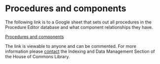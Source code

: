 # Procedures and components 

The following link is to a Google sheet that sets out all procedures in the Procedure Editor database and what component relationships they have. 

[Procedures and components](https://docs.google.com/spreadsheets/d/1lYCMbHIhE0xgYQLdjzfCIaxLJvNq001TMqJ8vb5b-O4/edit?usp=sharing)

The link is viewable to anyone and can be commented. For more information please [contact](RIIDMSMailbox@parliament.uk) the Indexing and Data Management Section of the House of Commons Library. 
